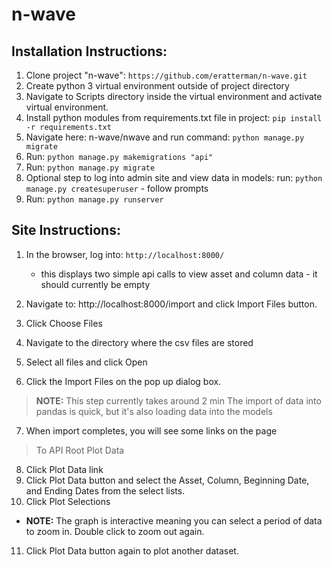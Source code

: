 # n-wave
## Installation Instructions: ##
1. Clone project "n-wave": ```https://github.com/eratterman/n-wave.git```
2. Create python 3 virtual environment outside of project directory
3. Navigate to Scripts directory inside the virtual environment and activate virtual environment.
4. Install python modules from requirements.txt file in project: ```pip install -r requirements.txt```
5. Navigate here: n-wave/nwave and run command: ```python manage.py migrate```
6. Run: ```python manage.py makemigrations "api"```
7. Run: ```python manage.py migrate```
8. Optional step to log into admin site and view data in models: run: ```python manage.py createsuperuser``` - follow prompts
9. Run: ```python manage.py runserver```

## Site Instructions: ##
1. In the browser, log into: ```http://localhost:8000/```
   * this displays two simple api calls to view asset and column data - it should currently be empty

2. Navigate to: http://localhost:8000/import and click Import Files button.
3. Click Choose Files
4. Navigate to the directory where the csv files are stored
5. Select all files and click Open
6. Click the Import Files on the pop up dialog box.
> **NOTE:** This step currently takes around 2 min 
> The import of data into pandas is quick, but it's also loading data into the models
7. When import completes, you will see some links on the page
> To API Root
> Plot Data

8. Click Plot Data link
9. Click Plot Data button and select the Asset, Column, Beginning Date, and Ending Dates from the select lists.
10. Click Plot Selections
  * **NOTE:** The graph is interactive meaning you can select a period of data to zoom in.  Double click to zoom out again.
11) Click Plot Data button again to plot another dataset.
